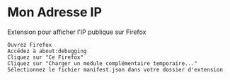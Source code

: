 # Mon Adresse IP

Extension pour afficher l'IP publique sur Firefox

    Ouvrez Firefox
    Accédez à about:debugging
    Cliquez sur "Ce Firefox"
    Cliquez sur "Charger un module complémentaire temporaire..."
    Sélectionnez le fichier manifest.json dans votre dossier d'extension
